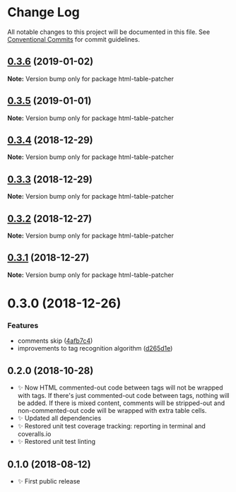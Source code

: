 # Change Log

All notable changes to this project will be documented in this file.
See [Conventional Commits](https://conventionalcommits.org) for commit guidelines.

## [0.3.6](https://bitbucket.org/codsen/codsen/src/master/packages/html-table-patcher/compare/html-table-patcher@0.3.5...html-table-patcher@0.3.6) (2019-01-02)

**Note:** Version bump only for package html-table-patcher





## [0.3.5](https://bitbucket.org/codsen/codsen/src/master/packages/html-table-patcher/compare/html-table-patcher@0.3.4...html-table-patcher@0.3.5) (2019-01-01)

**Note:** Version bump only for package html-table-patcher





## [0.3.4](https://bitbucket.org/codsen/codsen/src/master/packages/html-table-patcher/compare/html-table-patcher@0.3.3...html-table-patcher@0.3.4) (2018-12-29)

**Note:** Version bump only for package html-table-patcher





## [0.3.3](https://bitbucket.org/codsen/codsen/src/master/packages/html-table-patcher/compare/html-table-patcher@0.3.2...html-table-patcher@0.3.3) (2018-12-29)

**Note:** Version bump only for package html-table-patcher





## [0.3.2](https://bitbucket.org/codsen/codsen/src/master/packages/html-table-patcher/compare/html-table-patcher@0.3.1...html-table-patcher@0.3.2) (2018-12-27)

**Note:** Version bump only for package html-table-patcher





## [0.3.1](https://bitbucket.org/codsen/codsen/src/master/packages/html-table-patcher/compare/html-table-patcher@0.3.0...html-table-patcher@0.3.1) (2018-12-27)

**Note:** Version bump only for package html-table-patcher





# 0.3.0 (2018-12-26)


### Features

* comments skip ([4afb7c4](https://bitbucket.org/codsen/codsen/src/master/packages/html-table-patcher/commits/4afb7c4))
* improvements to tag recognition algorithm ([d265d1e](https://bitbucket.org/codsen/codsen/src/master/packages/html-table-patcher/commits/d265d1e))





## 0.2.0 (2018-10-28)

- ✨ Now HTML commented-out code between tags will not be wrapped with tags. If there's just commented-out code between tags, nothing will be added. If there is mixed content, comments will be stripped-out and non-commented-out code will be wrapped with extra table cells.
- ✨ Updated all dependencies
- ✨ Restored unit test coverage tracking: reporting in terminal and coveralls.io
- ✨ Restored unit test linting

## 0.1.0 (2018-08-12)

- ✨ First public release
